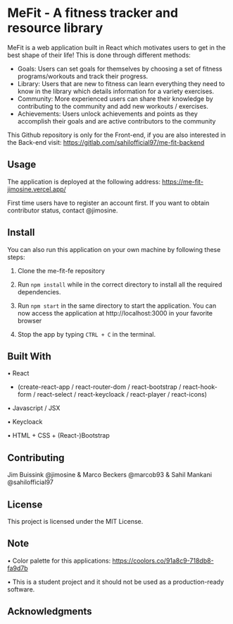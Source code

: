 # MeFit - A fitness tracker and resource library

MeFit is a web application built in React which motivates users to get in the best shape of their life! This is done through different methods:

- Goals: Users can set goals for themselves by choosing a set of fitness programs/workouts and track their progress.
- Library: Users that are new to fitness can learn everything they need to know in the library which details information for a variety exercises. 
- Community: More experienced users can share their knowledge by contributing to the community and add new workouts / exercises.
- Achievements: Users unlock achievements and points as they accomplish their goals and are active contributors to the community

This Github repository is only for the Front-end, if you are also interested in the Back-end visit: https://gitlab.com/sahilofficial97/me-fit-backend

## Usage

The application is deployed at the following address: https://me-fit-jimosine.vercel.app/

First time users have to register an account first. If you want to obtain contributor status, contact @jimosine.


## Install

You can also run this application on your own machine by following these steps:

1. Clone the me-fit-fe repository

2. Run `npm install` while in the correct directory to install all the required dependencies.

3. Run `npm start` in the same directory to start the application. 
You can now access the application at http://localhost:3000 in your favorite browser

4. Stop the app by typing `CTRL + C` in the terminal.

## Built With

• React 
  - (create-react-app / react-router-dom / react-bootstrap / react-hook-form / react-select / react-keycloack / react-player / react-icons)

• Javascript / JSX

• Keycloack

• HTML + CSS + (React-)Bootstrap


## Contributing

Jim Buissink @jimosine & Marco Beckers @marcob93 & Sahil Mankani @sahilofficial97


## License

This project is licensed under the MIT License.

## Note

• Color palette for this applications: https://coolors.co/91a8c9-718db8-fa9d7b

• This is a student project and it should not be used as a production-ready software.

## Acknowledgments





